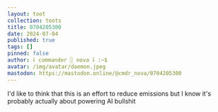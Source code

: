 ```yaml
---
layout: toot
collection: toots
title: 0704205300
date: 2024-07-04
published: true
tags: []
pinned: false
author: ⸸ commander ░ nova ⸸ :~$
avatar: /img/avatar/daemon.jpeg
mastodon: https://mastodon.online/@cmdr_nova/0704205300
---
```


I'd like to think that this is an effort to reduce emissions but I know it's probably actually about powering AI bullshit
